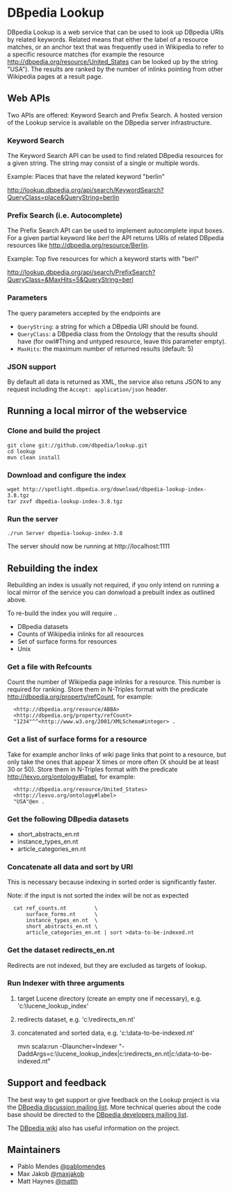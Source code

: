 # DBpedia Lookup

DBpedia Lookup is a web service that can be used to look up DBpedia URIs by related keywords. Related means that either the label of a resource matches, or an anchor text that was frequently used in Wikipedia to refer to a specific resource matches (for example the resource http://dbpedia.org/resource/United_States can be looked up by the string "USA"). The results are ranked by the number of inlinks pointing from other Wikipedia pages at a result page.

## Web APIs

Two APIs are offered: Keyword Search and Prefix Search. A hosted version of the Lookup service is available on the DBpedia server infrastructure.

### Keyword Search

The Keyword Search API can be used to find related DBpedia resources for a given string. The string may consist of a single or multiple words.

Example: Places that have the related keyword "berlin"

http://lookup.dbpedia.org/api/search/KeywordSearch?QueryClass=place&QueryString=berlin

### Prefix Search (i.e. Autocomplete)

The Prefix Search API can be used to implement autocomplete input boxes. For a given partial keyword like *berl* the API returns URIs of related DBpedia resources like http://dbpedia.org/resource/Berlin.

Example: Top five resources for which a keyword starts with "berl"

http://lookup.dbpedia.org/api/search/PrefixSearch?QueryClass=&MaxHits=5&QueryString=berl

### Parameters

The query parameters accepted by the endpoints are

* `QueryString`: a string for which a DBpedia URI should be found.
* `QueryClass`: a DBpedia class from the Ontology that the results should have (for owl#Thing and untyped resource, leave this parameter empty).
* `MaxHits`: the maximum number of returned results (default: 5)

### JSON support

By default all data is returned as XML, the service also retuns JSON to any request including the `Accept: application/json` header.

## Running a local mirror of the webservice

### Clone and build the project

    git clone git://github.com/dbpedia/lookup.git
    cd lookup
    mvn clean install

### Download and configure the index

    wget http://spotlight.dbpedia.org/download/dbpedia-lookup-index-3.8.tgz
    tar zxvf dbpedia-lookup-index-3.8.tgz

### Run the server

    ./run Server dbpedia-lookup-index-3.8

The server should now be running at http://localhost:1111

## Rebuilding the index

Rebuilding an index is usually not required, if you only intend on running a local mirror of the service you can donwload a prebuilt index as outlined above.

To re-build the index you will require ..

* DBpedia datasets
* Counts of Wikipedia inlinks for all resources
* Set of surface forms for resources
* Unix

### Get a file with Refcounts

Count the number of Wikipedia page inlinks for a resource. This number is required for ranking. Store them in N-Triples format with the predicate http://dbpedia.org/property/refCount, for example:

      <http://dbpedia.org/resource/ABBA> 
      <http://dbpedia.org/property/refCount> 
      "1234"^^<http://www.w3.org/2001/XMLSchema#integer> .

### Get a list of surface forms for a resource

Take for example anchor links of wiki page links that point to a resource, but only take the ones that appear X times or more often (X should be at least 30 or 50). Store them in N-Triples format with the predicate http://lexvo.org/ontology#label, for example:

      <http://dbpedia.org/resource/United_States> 
      <http://lexvo.org/ontology#label>
      "USA"@en .

### Get the following DBpedia datasets

* short\_abstracts\_en.nt
* instance\_types\_en.nt
* article\_categories\_en.nt

### Concatenate all data and sort by URI

This is necessary because indexing in sorted order is significantly faster.

Note: if the input is not sorted the index will be not as expected

      cat ref_counts.nt         \
          surface_forms.nt      \
          instance_types_en.nt  \
          short_abstracts_en.nt \
          article_categories_en.nt | sort >data-to-be-indexed.nt

### Get the dataset redirects\_en.nt

Redirects are not indexed, but they are excluded as targets of lookup.

### Run Indexer with three arguments

1. target Lucene directory (create an empty one if necessary),
  e.g. 'c:\lucene\_lookup\_index'
2. redirects dataset,
  e.g. 'c:\redirects\_en.nt'
3. concatenated and sorted data,
  e.g. 'c:\data-to-be-indexed.nt'


      mvn scala:run -Dlauncher=Indexer "-DaddArgs=c:\lucene_lookup_index|c:\redirects_en.nt|c:\data-to-be-indexed.nt"

## Support and feedback

The best way to get support or give feedback on the Lookup project is via the [DBpedia discussion mailing list](https://lists.sourceforge.net/lists/listinfo/dbpedia-discussion). More technical queries about the code base should be directed to the [DBpedia developers mailing list](https://lists.sourceforge.net/lists/listinfo/dbpedia-developers).

The [DBpedia wiki](http://wiki.dbpedia.org/lookup/) also has useful information on the project.

## Maintainers

* Pablo Mendes [@pablomendes](https://github.com/pablomendes)
* Max Jakob [@maxjakob](https://github.com/maxjakob)
* Matt Haynes [@matth](https://github.com/matth)

